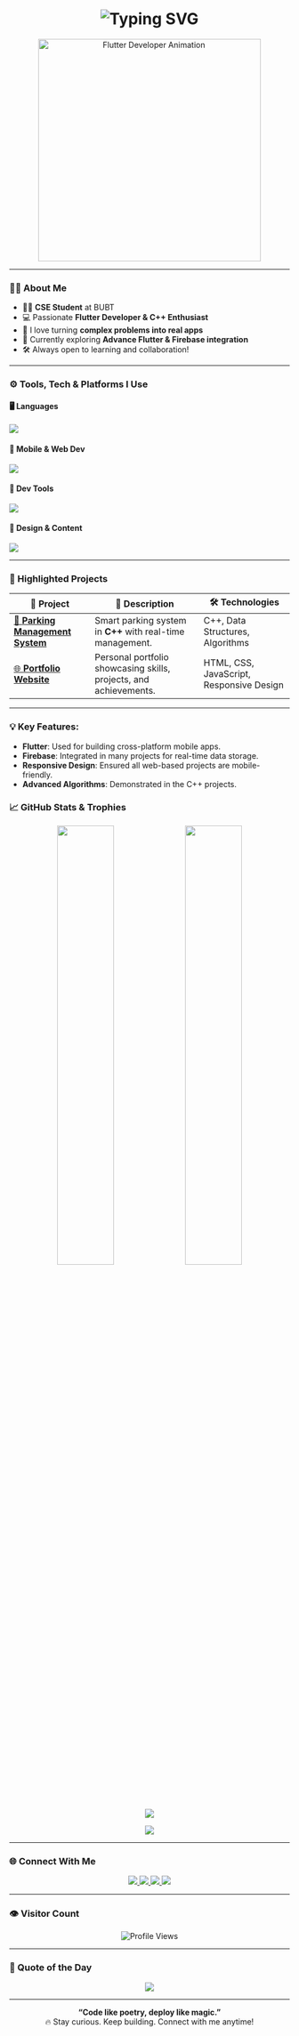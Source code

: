 <!-- 👋 Greeting with Typing Animation -->
<h1 align="center">
  <img src="https://readme-typing-svg.herokuapp.com?font=Fira+Code&weight=600&size=30&duration=3000&pause=1000&color=36BCF7&center=true&vCenter=true&width=600&lines=Assalamualykum!" alt="Typing SVG" />
</h1>

<p align="center">
  <img src="https://raw.githubusercontent.com/ArjunAranetaCodes/arjunar/blob/main/assets/flutter-dev.gif" width="400" alt="Flutter Developer Animation" />
</p>

---

### 👨‍💻 About Me

- 🧑‍🎓 **CSE Student** at BUBT  
- 💻 Passionate **Flutter Developer & C++ Enthusiast**  
- 🚀 I love turning **complex problems into real apps**  
- 🎯 Currently exploring **Advance Flutter & Firebase integration**  
- 🛠 Always open to learning and collaboration!

---

### ⚙️ Tools, Tech & Platforms I Use

#### 🖥️ Languages
<p>
  <img src="https://skillicons.dev/icons?i=c,cpp,dart,python,html,css,js,ts" />
</p>

#### 📱 Mobile & Web Dev
<p>
  <img src="https://skillicons.dev/icons?i=flutter,react,nextjs,nodejs,mongodb,firebase,express" />
</p>

#### 🧰 Dev Tools
<p>
  <img src="https://skillicons.dev/icons?i=vscode,androidstudio,git,github,postman,figma,linux" />
</p>

#### 🎨 Design & Content
<p>
  <img src="https://skillicons.dev/icons?i=ps,ai,canva" />
</p>

---

### 🚀 Highlighted Projects

| 🔗 Project | 🧠 Description | 🛠 Technologies |
|------------|----------------|----------------|
| [🚗 **Parking Management System**](https://github.com/miel2793/Parking-Management-System-For-BUBT) | Smart parking system in **C++** with real-time management. | C++, Data Structures, Algorithms |
| [🌐 **Portfolio Website**](https://github.com/miel2793/My-Portfolio) | Personal portfolio showcasing skills, projects, and achievements. | HTML, CSS, JavaScript, Responsive Design |

---

### 💡 Key Features:
- **Flutter**: Used for building cross-platform mobile apps.
- **Firebase**: Integrated in many projects for real-time data storage.
- **Responsive Design**: Ensured all web-based projects are mobile-friendly.
- **Advanced Algorithms**: Demonstrated in the C++ projects.


### 📈 GitHub Stats & Trophies

<p align="center">
  <img src="https://github-readme-stats.vercel.app/api?username=miel2793&show_icons=true&theme=tokyonight&hide_border=true" width="45%" />
  <img src="https://github-readme-streak-stats.herokuapp.com?user=miel2793&theme=tokyonight&hide_border=true" width="45%" />
</p>

<p align="center">
  <img src="https://github-profile-summary-cards.vercel.app/api/cards/profile-details?username=miel2793&theme=tokyonight" />
</p>

<p align="center">
  <img src="https://github-profile-trophy.vercel.app/?username=miel2793&theme=gruvbox&margin-w=10&no-frame=true&title=Stars,Commits,Followers,Repositories" />
</p>

---

### 🌐 Connect With Me

<p align="center">
  <a href="https://www.linkedin.com/in/mielmahmud">
    <img src="https://img.shields.io/badge/LinkedIn-blue?style=for-the-badge&logo=linkedin&logoColor=white" />
  </a>
  <a href="https://facebook.com/mielmsifat">
    <img src="https://img.shields.io/badge/Facebook-1877F2?style=for-the-badge&logo=facebook&logoColor=white" />
  </a>
  <a href="https://instagram.com/miel_mahmud">
    <img src="https://img.shields.io/badge/Instagram-E4405F?style=for-the-badge&logo=instagram&logoColor=white" />
  </a>
  <a href="https://codeforces.com/profile/sifat_2793">
    <img src="https://img.shields.io/badge/Codeforces-1F8ACB?style=for-the-badge&logo=codeforces&logoColor=white" />
  </a>
</p>

---

### 👁️ Visitor Count

<p align="center">
  <img src="https://komarev.com/ghpvc/?username=miel2793&label=Profile+Views&color=blueviolet&style=flat-square" alt="Profile Views" />
</p>

---

### 💬 Quote of the Day

<p align="center">
  <img src="https://quotes-github-readme.vercel.app/api?type=horizontal&theme=radical" />
</p>

---

<p align="center">
  <b>“Code like poetry, deploy like magic.”</b><br/>
  🔥 Stay curious. Keep building. Connect with me anytime!
</p>
